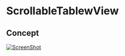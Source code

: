 # ScrollableTablewView

## Concept
[![ScreenShot](http://sv1.upsieutoc.com/2018/03/01/Screen-Shot-2018-03-01-at-1.22.27-PM.png)](http://www.upsieutoc.com/image/4B6zGC)
